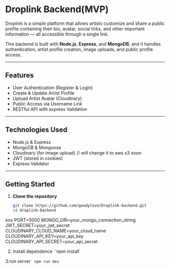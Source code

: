 # Droplink Backend(MVP)

Droplink is a simple platform that allows artists customize and share a public profile containing their bio, avatar, social links, and other important information — all accessible through a single link.

This backend is built with **Node.js**, **Express**, and **MongoDB**, and it handles authentication, artist profile creation, image uploads, and public profile access.

---

## Features

- User Authentication (Register & Login)
- Create & Update Artist Profile
- Upload Artist Avatar (Cloudinary)
- Public Access via Username Link
- RESTful API with express Validation

---

## Technologies Used

- Node.js & Express
- MongoDB & Mongoose
- Cloudinary (for image upload) // will change it to aws s3 soon
- JWT (stored in cookies)
- Express Validator

---

## Getting Started

1. **Clone the repository**
   ```bash
   git clone https://github.com/goodylove/Droplink-backend.git
   cd droplink-backend
   ```

env
PORT=5000
MONGO_URI=your_mongo_connection_string
JWT_SECRET=your_jwt_secret
CLOUDINARY_CLOUD_NAME=your_cloud_name
CLOUDINARY_API_KEY=your_api_key
CLOUDINARY_API_SECRET=your_api_secret

2. install dependence
   ``npm install`

3.run server
` npm run dev`
